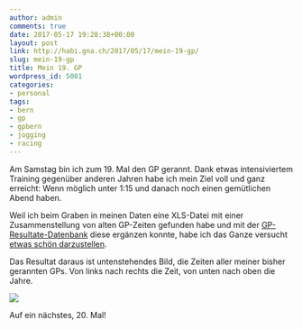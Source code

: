 ```yaml
---
author: admin
comments: true
date: 2017-05-17 19:28:38+00:00
layout: post
link: http://habi.gna.ch/2017/05/17/mein-19-gp/
slug: mein-19-gp
title: Mein 19. GP
wordpress_id: 5081
categories:
- personal
tags:
- bern
- gp
- gpbern
- jogging
- racing
---
```


Am Samstag bin ich zum 19. Mal den GP gerannt. Dank etwas intensiviertem Training gegenüber anderen Jahren habe ich mein Ziel voll und ganz erreicht: Wenn möglich unter 1:15 und danach noch einen gemütlichen Abend haben.

Weil ich beim Graben in meinen Daten eine XLS-Datei mit einer Zusammenstellung von alten GP-Zeiten gefunden habe und mit der [GP-Resultate-Datenbank](http://bern.mikatiming.de/) diese ergänzen konnte, habe ich das Ganze versucht [etwas schön darzustellen](https://github.com/habi/gp/blob/master/GP-Zeiten.ipynb).

Das Resultat daraus ist untenstehendes Bild, die Zeiten aller meiner bisher gerannten GPs.
Von links nach rechts die Zeit, von unten nach oben die Jahre.

![](http://habi.gna.ch/wp-content/uploads/2017/05/gp-1024x592.png)

Auf ein nächstes, 20. Mal!
